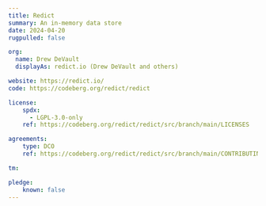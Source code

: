 ```yaml
---
title: Redict
summary: An in-memory data store
date: 2024-04-20
rugpulled: false

org:
  name: Drew DeVault
  displayAs: redict.io (Drew DeVault and others)

website: https://redict.io/
code: https://codeberg.org/redict/redict

license:
    spdx:
      - LGPL-3.0-only
    ref: https://codeberg.org/redict/redict/src/branch/main/LICENSES

agreements:
    type: DCO
    ref: https://codeberg.org/redict/redict/src/branch/main/CONTRIBUTING.md

tm:

pledge:
    known: false
---
```

